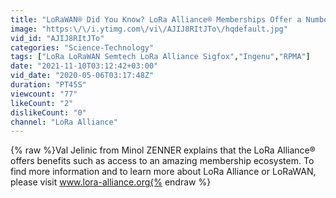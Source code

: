 ```yaml
---
title: "LoRaWAN® Did You Know? LoRa Alliance® Memberships Offer a Number of Benefits"
image: "https:\/\/i.ytimg.com\/vi\/AJIJ8RItJTo\/hqdefault.jpg"
vid_id: "AJIJ8RItJTo"
categories: "Science-Technology"
tags: ["LoRa LoRaWAN Semtech LoRa Alliance Sigfox","Ingenu","RPMA"]
date: "2021-11-10T03:12:42+03:00"
vid_date: "2020-05-06T03:17:48Z"
duration: "PT45S"
viewcount: "77"
likeCount: "2"
dislikeCount: "0"
channel: "LoRa Alliance"
---
```

{% raw %}Val Jelinic from Minol ZENNER explains that the LoRa Alliance® offers benefits such as access to an amazing membership ecosystem. To find more information and to learn more about LoRa Alliance or LoRaWAN, please visit www.lora-alliance.org{% endraw %}
